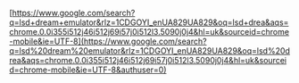 [https://www.google.com/search?q=lsd+dream+emulator&rlz=1CDGOYI_enUA829UA829&oq=lsd+drea&aqs=chrome.0.0i355i512j46i512j69i57j0i512l3.5090j0j4&hl=uk&sourceid=chrome-mobile&ie=UTF-8](https://www.google.com/search?q=lsd%20dream%20emulator&rlz=1CDGOYI_enUA829UA829&oq=lsd%20drea&aqs=chrome.0.0i355i512j46i512j69i57j0i512l3.5090j0j4&hl=uk&sourceid=chrome-mobile&ie=UTF-8&authuser=0)  
